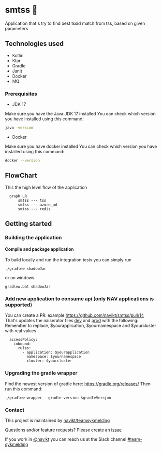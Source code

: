 # smtss :floppy_disk:

Application that's try to find best tssid match from tss, based on given parameters

## Technologies used
* Kotlin
* Ktor
* Gradle
* Junit
* Docker
* MQ


### Prerequisites
* JDK 17

Make sure you have the Java JDK 17 installed
You can check which version you have installed using this command:
``` bash
java -version
```

* Docker

Make sure you have docker installed
You can check which version you have installed using this command:
``` bash
docker --version
```

## FlowChart
This the high level flow of the application
```mermaid
  graph LR
      smtss --- tss
      smtss --- azure_ad
      smtss --- redis
```

## Getting started
### Building the application
#### Compile and package application
To build locally and run the integration tests you can simply run
``` shell
./gradlew shadowJar
```
or on windows
``` shell
gradlew.bat shadowJar
```

### Add new application to consume api (only NAV applications is supported)
You can create a PR: example https://github.com/navikt/smtss/pull/14
That's updates the naiserator files [dev](naiserator-dev.yaml) and [prod](naiserator-prod.yaml)
with the following:
Remember to replace, $yourapplication, $yournamespace and $yourcluster with real values
``` 
  accessPolicy:
    inbound:
      rules:
        - application: $yourapplication
          namespace: $yournamespace
          cluster: $yourcluster
```

### Upgrading the gradle wrapper
Find the newest version of gradle here: https://gradle.org/releases/ Then run this command:

``` shell
./gradlew wrapper --gradle-version $gradleVersjon
```

### Contact

This project is maintained by [navikt/teamsykmelding](CODEOWNERS)

Questions and/or feature requests?
Please create an [issue](https://github.com/navikt/smtss/issues)

If you work in [@navikt](https://github.com/navikt) you can reach us at the Slack
channel [#team-sykmelding](https://nav-it.slack.com/archives/CMA3XV997)
